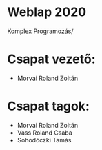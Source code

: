 # Weblap 2020
Komplex Programozás/ 
# Csapat vezető: 
- Morvai Roland Zoltán
# Csapat tagok: 
- Morvai Roland Zoltán
- Vass Roland Csaba
- Sohodóczki Tamás
